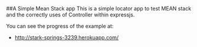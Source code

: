##A Simple Mean Stack app
This is a simple locator app to test MEAN stack and the correctly uses of Controller within expressjs.

You can see the progress of the example at: 
- http://stark-springs-3239.herokuapp.com/